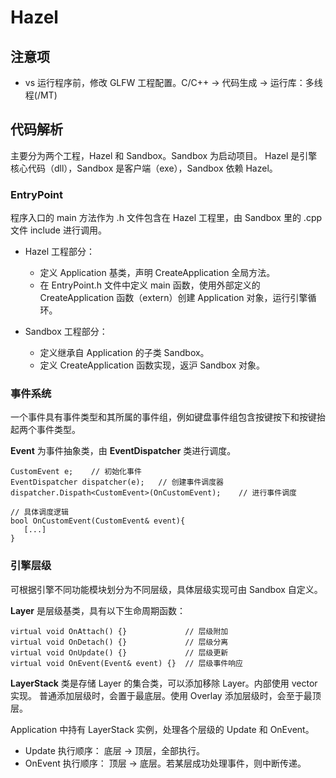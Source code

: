 # Hazel
## 注意项
* vs 运行程序前，修改 GLFW 工程配置。C/C++ -> 代码生成 -> 运行库：多线程(/MT)
  
## 代码解析
主要分为两个工程，Hazel 和 Sandbox。Sandbox 为启动项目。
Hazel 是引擎核心代码（dll），Sandbox 是客户端（exe），Sandbox 依赖 Hazel。

### EntryPoint
程序入口的 main 方法作为 .h 文件包含在 Hazel 工程里，由 Sandbox 里的 .cpp 文件 include 进行调用。 
* Hazel 工程部分：
   * 定义 Application 基类，声明 CreateApplication 全局方法。
   * 在 EntryPoint.h 文件中定义 main 函数，使用外部定义的 CreateApplication 函数（extern）创建 Application 对象，运行引擎循环。
  
* Sandbox 工程部分：
   * 定义继承自 Application 的子类 Sandbox。
   * 定义 CreateApplication 函数实现，返沪 Sandbox 对象。

### 事件系统
一个事件具有事件类型和其所属的事件组，例如键盘事件组包含按键按下和按键抬起两个事件类型。

**Event** 为事件抽象类，由 **EventDispatcher** 类进行调度。
```
CustomEvent e;    // 初始化事件
EventDispatcher dispatcher(e);   // 创建事件调度器
dispatcher.Dispath<CustomEvent>(OnCustomEvent);    // 进行事件调度

// 具体调度逻辑
bool OnCustomEvent(CustomEvent& event){
   [...]
}
```

### 引擎层级
可根据引擎不同功能模块划分为不同层级，具体层级实现可由 Sandbox 自定义。

**Layer** 是层级基类，具有以下生命周期函数：
```
virtual void OnAttach() {}             // 层级附加
virtual void OnDetach() {}             // 层级分离
virtual void OnUpdate() {}             // 层级更新
virtual void OnEvent(Event& event) {}  // 层级事件响应
```

**LayerStack** 类是存储 Layer 的集合类，可以添加移除 Layer。内部使用 vector 实现。
普通添加层级时，会置于最底层。使用 Overlay 添加层级时，会至于最顶层。

Application 中持有 LayerStack 实例，处理各个层级的 Update 和 OnEvent。
* Update 执行顺序：  底层 -> 顶层，全部执行。
* OnEvent 执行顺序： 顶层 -> 底层。若某层成功处理事件，则中断传递。